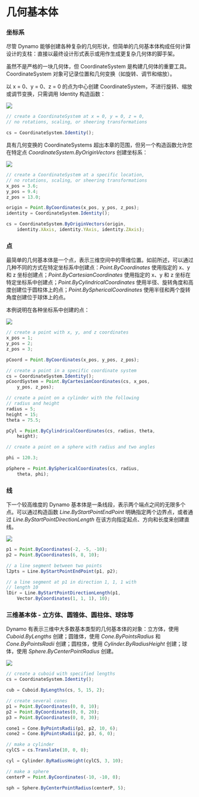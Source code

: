 # 几何基本体

### 坐标系

尽管 Dynamo 能够创建各种复杂的几何形状，但简单的几何基本体构成任何计算设计的支柱：直接以最终设计形式表示或用作生成更复杂几何体的脚手架。

虽然不是严格的一块几何体，但 CoordinateSystem 是构建几何体的重要工具。CoordinateSystem 对象可记录位置和几何变换（如旋转、调节和缩放）。

以 x = 0、y = 0、z = 0 的点为中心创建 CoordinateSystem，不进行旋转、缩放或调节变换，只需调用 Identity 构造函数：

![](../images/8-2/2/GeometricPrimitives\_01.png)

```js
// create a CoordinateSystem at x = 0, y = 0, z = 0,
// no rotations, scaling, or sheering transformations

cs = CoordinateSystem.Identity();
```

具有几何变换的 CoordinateSystems 超出本章的范围，但另一个构造函数允许您在特定点 _CoordinateSystem.ByOriginVectors_ 创建坐标系：

![](../images/8-2/2/GeometricPrimitives\_02.png)

```js
// create a CoordinateSystem at a specific location,
// no rotations, scaling, or sheering transformations
x_pos = 3.6;
y_pos = 9.4;
z_pos = 13.0;

origin = Point.ByCoordinates(x_pos, y_pos, z_pos);
identity = CoordinateSystem.Identity();

cs = CoordinateSystem.ByOriginVectors(origin,
    identity.XAxis, identity.YAxis, identity.ZAxis);
```

### 点

最简单的几何基本体是一个点，表示三维空间中的零维位置。如前所述，可以通过几种不同的方式在特定坐标系中创建点：_Point.ByCoordinates_ 使用指定的 x、y 和 z 坐标创建点；_Point.ByCartesianCoordinates_ 使用指定的 x、y 和 z 坐标在特定坐标系中创建点；_Point.ByCylindricalCoordinates_ 使用半径、旋转角度和高度创建位于圆柱体上的点；_Point.BySphericalCoordinates_ 使用半径和两个旋转角度创建位于球体上的点。

本例说明在各种坐标系中创建的点：

![](../images/8-2/2/GeometricPrimitives\_03.png)

```js
// create a point with x, y, and z coordinates
x_pos = 1;
y_pos = 2;
z_pos = 3;

pCoord = Point.ByCoordinates(x_pos, y_pos, z_pos);

// create a point in a specific coordinate system
cs = CoordinateSystem.Identity();
pCoordSystem = Point.ByCartesianCoordinates(cs, x_pos,
    y_pos, z_pos);

// create a point on a cylinder with the following
// radius and height
radius = 5;
height = 15;
theta = 75.5;

pCyl = Point.ByCylindricalCoordinates(cs, radius, theta,
    height);

// create a point on a sphere with radius and two angles

phi = 120.3;

pSphere = Point.BySphericalCoordinates(cs, radius,
    theta, phi);
```

### 线 

下一个较高维度的 Dynamo 基本体是一条线段，表示两个端点之间的无限多个点。可以通过构造函数 _Line.ByStartPointEndPoint_ 明确指定两个边界点，或者通过 _Line.ByStartPointDirectionLength_ 在该方向指定起点、方向和长度来创建直线。

![](../images/8-2/2/GeometricPrimitives\_04.png)

```js
p1 = Point.ByCoordinates(-2, -5, -10);
p2 = Point.ByCoordinates(6, 8, 10);

// a line segment between two points
l2pts = Line.ByStartPointEndPoint(p1, p2);

// a line segment at p1 in direction 1, 1, 1 with
// length 10
lDir = Line.ByStartPointDirectionLength(p1,
    Vector.ByCoordinates(1, 1, 1), 10);
```

### 三维基本体 - 立方体、圆锥体、圆柱体、球体等

Dynamo 有表示三维中大多数基本类型的几何基本体的对象：立方体，使用 _Cuboid.ByLengths_ 创建；圆锥体，使用 _Cone.ByPointsRadius_ 和 _Cone.ByPointsRadii_ 创建；圆柱体，使用 _Cylinder.ByRadiusHeight_ 创建；球体，使用 _Sphere.ByCenterPointRadius_ 创建。

![](../images/8-2/2/GeometricPrimitives\_05.png)

```js
// create a cuboid with specified lengths
cs = CoordinateSystem.Identity();

cub = Cuboid.ByLengths(cs, 5, 15, 2);

// create several cones
p1 = Point.ByCoordinates(0, 0, 10);
p2 = Point.ByCoordinates(0, 0, 20);
p3 = Point.ByCoordinates(0, 0, 30);

cone1 = Cone.ByPointsRadii(p1, p2, 10, 6);
cone2 = Cone.ByPointsRadii(p2, p3, 6, 0);

// make a cylinder
cylCS = cs.Translate(10, 0, 0);

cyl = Cylinder.ByRadiusHeight(cylCS, 3, 10);

// make a sphere
centerP = Point.ByCoordinates(-10, -10, 0);

sph = Sphere.ByCenterPointRadius(centerP, 5);
```
